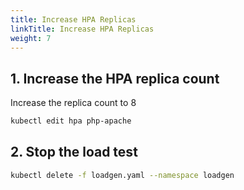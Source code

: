 ```yaml
---
title: Increase HPA Replicas
linkTitle: Increase HPA Replicas
weight: 7
---
```


## 1. Increase the HPA replica count

Increase the replica count to 8

``` bash
kubectl edit hpa php-apache
```

## 2. Stop the load test

``` bash
kubectl delete -f loadgen.yaml --namespace loadgen
```
